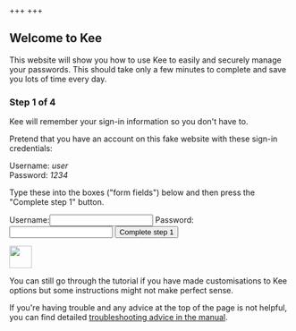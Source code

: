 +++
+++
<h2>Welcome to Kee</h2>
<p>This website will show you how to use Kee to easily and securely manage your passwords. This should take only a few minutes to complete and save you lots of time every day.</p>

<h3 id="kee-version-3-5-greater-heading">Step 1 of 4</h3>
<h3 id="kee-version-less-than-3-5-heading" style="display: none">Step 1 of 5</h3>

<p>Kee will remember your sign-in information so you don't have to.</p>

<div class="instruction">
<p>Pretend that you have an account on this fake website with these sign-in credentials:</p>
<p class="instruction-callout">Username: <i>user</i><br/>
Password: <i>1234</i></p>
<p>Type these into the boxes ("form fields") below and then press the "Complete step 1" button.</p>
</div>

<form action="/step2" method="get" id="login">
	<label for="username">Username:</label><input type="text" name="username" id="username" autocomplete="off"/>
	<label for="password">Password:</label><input type="password" name="password" id="password" autocomplete="off"/>
	<input type="submit" value="Complete step 1"/>
</form>

<div class="info"><div><img src="/images/glasses-solid.svg" width="40" height="40"/></div><div><p>You can still go through the tutorial if you have made customisations to Kee options but some instructions might not make perfect sense.</p></div></div>

<div>If you're having trouble and any advice at the top of the page is not helpful, you can find detailed <a href="https://forum.kee.pm/t/troubleshooting/560">troubleshooting advice in the manual</a>.</div>

<!-- PROTECTED BY CSP. Update hashes in netlify.toml if making changes sha256-bNrMc4tnLK5q2mPW8opMyPq0Qbr87O40G14RsGdap8o= -->
<script type="text/javascript">
document.addEventListener("KeeFoxAddonStateTransferEvent", function(event) {

	var state = document.getElementsByTagName("KeeFoxAddonStateTransferElement")[0].getAttribute("state");
	var data = JSON.parse(state);

	if (parseFloat(data.version) < 3.5) {
        document.getElementById("kee-version-less-than-3-5-heading").style.display = "block";
		document.getElementById("kee-version-3-5-greater-heading").style.display = "none";
		document.getElementById("login").action = "/step2-old";
    }
}, false);
</script>